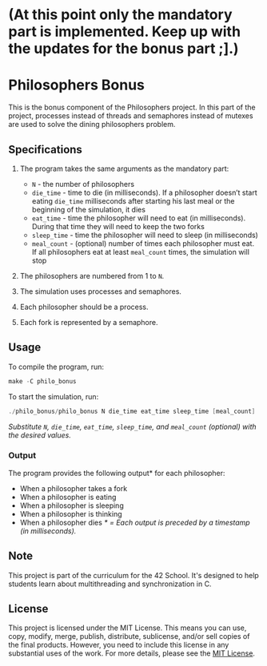# (At this point only the mandatory part is implemented. Keep up with the updates for the bonus part ;].)
# Philosophers Bonus
This is the bonus component of the Philosophers project. In this part of the project, processes instead of threads and semaphores instead of mutexes are used to solve the dining philosophers problem.

## Specifications
1. The program takes the same arguments as the mandatory part:

	- `N` - the number of philosophers
	- `die_time` - time to die (in milliseconds). If a philosopher doesn’t start eating `die_time` milliseconds after starting his last meal or the beginning of the simulation, it dies
	- `eat_time` - time the philosopher will need to eat (in milliseconds). During that time they will need to keep the two forks
	- `sleep_time` - time the philosopher will need to sleep (in milliseconds)
	- `meal_count` - (optional) number of times each philosopher must eat. If all philosophers eat at least `meal_count` times, the simulation will stop
1. The philosophers are numbered from 1 to `N`.
1. The simulation uses processes and semaphores.
1. Each philosopher should be a process.
1. Each fork is represented by a semaphore.

## Usage
To compile the program, run:
``` C
make -C philo_bonus
```

To start the simulation, run:
``` C
./philo_bonus/philo_bonus N die_time eat_time sleep_time [meal_count]
```

_Substitute `N`, `die_time`, `eat_time`, `sleep_time`, and `meal_count` (optional) with the desired values._

### Output
The program provides the following output* for each philosopher:

- When a philosopher takes a fork
- When a philosopher is eating
- When a philosopher is sleeping
- When a philosopher is thinking
- When a philosopher dies
_* = Each output is preceded by a timestamp (in milliseconds)._

## Note
This project is part of the curriculum for the 42 School. It's designed to help students learn about multithreading and synchronization in C.

## License
This project is licensed under the MIT License. This means you can use, copy, modify, merge, publish, distribute, sublicense, and/or sell copies of the final products. However, you need to include this license in any substantial uses of the work. For more details, please see the [MIT License](../LICENSE).
